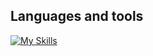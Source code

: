 ## Languages and tools
[![My Skills](https://skillicons.dev/icons?i=js,jest,ts,nodejs,html,css,jquery,git,github,vscode,postman,docker&perline=6)](https://skillicons.dev)
